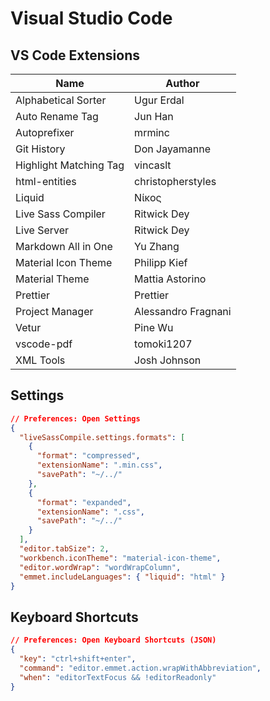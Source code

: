 # Visual Studio Code

## VS Code Extensions

| Name                   | Author              |
| ---------------------- | ------------------- |
| Alphabetical Sorter    | Ugur Erdal          |
| Auto Rename Tag        | Jun Han             |
| Autoprefixer           | mrminc              |
| Git History            | Don Jayamanne       |
| Highlight Matching Tag | vincaslt            |
| html-entities          | christopherstyles   |
| Liquid                 | Νίκος               |
| Live Sass Compiler     | Ritwick Dey         |
| Live Server            | Ritwick Dey         |
| Markdown All in One    | Yu Zhang            |
| Material Icon Theme    | Philipp Kief        |
| Material Theme         | Mattia Astorino     |
| Prettier               | Prettier            |
| Project Manager        | Alessandro Fragnani |
| Vetur                  | Pine Wu             |
| vscode-pdf             | tomoki1207          |
| XML Tools              | Josh Johnson        |

## Settings

```json
// Preferences: Open Settings
{
  "liveSassCompile.settings.formats": [
    {
      "format": "compressed",
      "extensionName": ".min.css",
      "savePath": "~/../"
    },
    {
      "format": "expanded",
      "extensionName": ".css",
      "savePath": "~/../"
    }
  ],
  "editor.tabSize": 2,
  "workbench.iconTheme": "material-icon-theme",
  "editor.wordWrap": "wordWrapColumn",
  "emmet.includeLanguages": { "liquid": "html" }
}
```

## Keyboard Shortcuts

```json
// Preferences: Open Keyboard Shortcuts (JSON)
{
  "key": "ctrl+shift+enter",
  "command": "editor.emmet.action.wrapWithAbbreviation",
  "when": "editorTextFocus && !editorReadonly"
}
```
